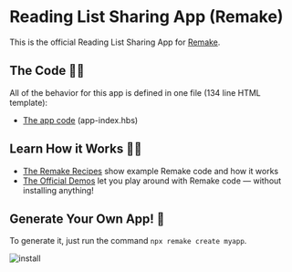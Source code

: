 # Reading List Sharing App (Remake)

This is the official Reading List Sharing App for [Remake](https://remaketheweb.com/).

## The Code 👩‍💻

All of the behavior for this app is defined in one file (134 line HTML template):

* [The app code](pages/app-index.hbs) (app-index.hbs)

## Learn How it Works 👩‍🏫

* [The Remake Recipes](https://recipes.remaketheweb.com/) show example Remake code and how it works
* [The Official Demos](https://docs.remaketheweb.com/interactive-demos/) let you play around with Remake code — without installing anything!


## Generate Your Own App! 🎉

To generate it, just run the command `npx remake create myapp`.

![install](https://user-images.githubusercontent.com/364330/125081229-c7183980-e093-11eb-9c47-13d8c78a4374.gif)
